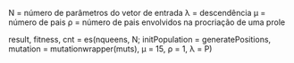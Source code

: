 N = número de parâmetros do vetor de entrada
λ  = descendência
μ = número de pais
ρ = número de pais envolvidos na procriação de uma prole

result, fitness, cnt = es(nqueens, N;
            initPopulation = generatePositions,
            mutation = mutationwrapper(muts),
μ = 15, ρ = 1, λ = P)

